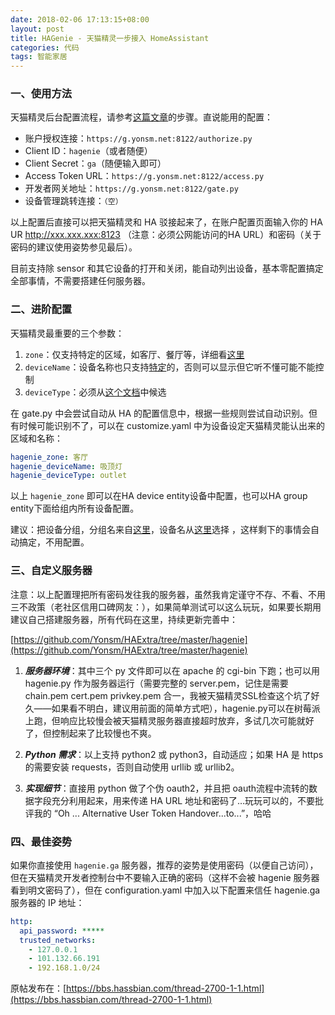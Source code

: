 ```yaml
---
date: 2018-02-06 17:13:15+08:00
layout: post
title: HAGenie - 天猫精灵一步接入 HomeAssistant
categories: 代码
tags: 智能家居
---
```


### 一、使用方法

天猫精灵后台配置流程，请参考[这篇文章](https://bbs.hassbian.com/thread-1862-1-1.html)的步骤。直说能用的配置：


- 账户授权连接：`https://g.yonsm.net:8122/authorize.py`
- Client ID：`hagenie`（或者随便）
- Client Secret：`ga`（随便输入即可）
- Access Token URL：`https://g.yonsm.net:8122/access.py`
- 开发者网关地址：`https://g.yonsm.net:8122/gate.py`
- 设备管理跳转连接：`（空）`

以上配置后直接可以把天猫精灵和 HA 驳接起来了，在账户配置页面输入你的 HA UR http://xxx.xxx.xxx:8123 （注意：必须公网能访问的HA URL）和密码（关于密码的建议使用姿势参见最后）。

目前支持除 sensor 和其它设备的打开和关闭，能自动列出设备，基本零配置搞定全部事情，不需要搭建任何服务器。

### 二、进阶配置

天猫精灵最重要的三个参数：

1. `zone`：仅支持特定的区域，如客厅、餐厅等，详细看[这里](https://open.bot.tmall.com/oauth/api/placelist)
2. `deviceName`：设备名称也只支持[特定](https://open.bot.tmall.com/oauth/api/aliaslist)的，否则可以显示但它听不懂可能不能控制
3. `deviceType`：必须从[这个文档](http://doc-bot.tmall.com/docs/doc.htm?treeId=393&articleId=108271&docType=1)中候选

在 gate.py 中会尝试自动从 HA 的配置信息中，根据一些规则尝试自动识别。但有时候可能识别不了，可以在 customize.yaml 中为设备设定天猫精灵能认出来的区域和名称：

```yaml
hagenie_zone: 客厅
hagenie_deviceName: 吸顶灯
hagenie_deviceType: outlet
```

以上 `hagenie_zone` 即可以在HA device entity设备中配置，也可以HA group entity下面给组内所有设备配置。

建议：把设备分组，分组名来自[这里](https://open.bot.tmall.com/oauth/api/placelist)，设备名从[这里](https://open.bot.tmall.com/oauth/api/aliaslist)选择 ，这样剩下的事情会自动搞定，不用配置。

### 三、自定义服务器

注意：以上配置理把所有密码发往我的服务器，虽然我肯定谨守不存、不看、不用三不政策（老社区信用口碑网友：），如果简单测试可以这么玩玩，如果要长期用建议自己搭建服务器，所有代码在这里，持续更新完善中：

  [https://github.com/Yonsm/HAExtra/tree/master/hagenie](https://github.com/Yonsm/HAExtra/tree/master/hagenie)

1. ***服务器环境***：其中三个 py 文件即可以在 apache 的 cgi-bin 下跑；也可以用 hagenie.py 作为服务器运行（需要完整的 server.pem，记住是需要 chain.pem cert.pem privkey.pem 合一，我被天猫精灵SSL检查这个坑了好久——如果看不明白，建议用前面的简单方式吧），hagenie.py可以在树莓派上跑，但响应比较慢会被天猫精灵服务器直接超时放弃，多试几次可能就好了，但控制起来了比较慢也不爽。

2. ***Python 需求***：以上支持 python2 或 python3，自动适应；如果 HA 是 https 的需要安装 requests，否则自动使用 urllib 或 urllib2。

3. ***实现细节***：直接用 python 做了个伪 oauth2，并且把 oauth流程中流转的数据字段充分利用起来，用来传递 HA URL 地址和密码了…玩玩可以的，不要批评我的 “Oh ... Alternative User Token Handover...to...”，哈哈

### 四、最佳姿势

如果你直接使用 `hagenie.ga` 服务器，推荐的姿势是使用密码（以便自己访问），但在天猫精灵开发者控制台中不要输入正确的密码（这样不会被 hagenie 服务器看到明文密码了），但在 configuration.yaml 中加入以下配置来信任 hagenie.ga 服务器的 IP 地址：

```yaml
http:
  api_password: *****
  trusted_networks:
    - 127.0.0.1
    - 101.132.66.191
    - 192.168.1.0/24
```
    
原帖发布在：[https://bbs.hassbian.com/thread-2700-1-1.html](https://bbs.hassbian.com/thread-2700-1-1.html)
